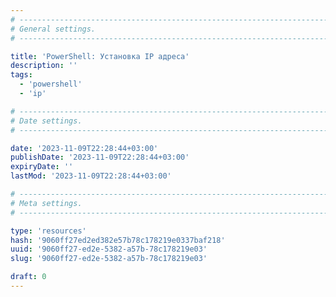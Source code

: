 ```yaml
---
# -------------------------------------------------------------------------------------------------------------------- #
# General settings.
# -------------------------------------------------------------------------------------------------------------------- #

title: 'PowerShell: Установка IP адреса'
description: ''
tags:
  - 'powershell'
  - 'ip'

# -------------------------------------------------------------------------------------------------------------------- #
# Date settings.
# -------------------------------------------------------------------------------------------------------------------- #

date: '2023-11-09T22:28:44+03:00'
publishDate: '2023-11-09T22:28:44+03:00'
expiryDate: ''
lastMod: '2023-11-09T22:28:44+03:00'

# -------------------------------------------------------------------------------------------------------------------- #
# Meta settings.
# -------------------------------------------------------------------------------------------------------------------- #

type: 'resources'
hash: '9060ff27ed2ed382e57b78c178219e0337baf218'
uuid: '9060ff27-ed2e-5382-a57b-78c178219e03'
slug: '9060ff27-ed2e-5382-a57b-78c178219e03'

draft: 0
---
```




<!--more-->
